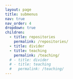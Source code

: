 ```yaml
---
layout: page
title: submenus
nav: true
nav_order: 4
dropdown: true
children:
  - title: repositories
    permalink: /repositories/
  - title: divider
  - title: teaching
    permalink: /teaching/
  # - title: divider
  # - title: teaching
  #   permalink: /teaching/
---
```

